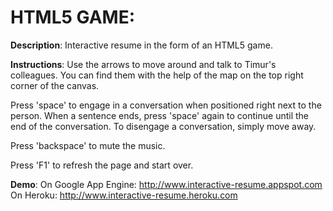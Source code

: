 # HTML5 GAME: 

**Description**: Interactive resume in the form of an HTML5 game.

**Instructions**: Use the arrows to move around and talk to Timur's colleagues. You can find them with the help of the map on the top right corner of the canvas.

Press 'space' to engage in a conversation when positioned right next to the person. When a sentence ends, press 'space' again to continue until the end of the conversation. To disengage a conversation, simply move away.

Press 'backspace' to mute the music.

Press 'F1' to refresh the page and start over.

**Demo**:
On Google App Engine: http://www.interactive-resume.appspot.com
On Heroku: http://www.interactive-resume.heroku.com

